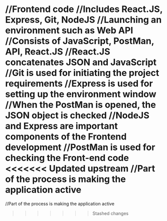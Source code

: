 //Frontend code
//Includes React.JS, Express, Git, NodeJS
//Launching an environment such as Web API
//Consists of JavaScript, PostMan, API, React.JS
//React.JS concatenates JSON and JavaScript
//Git is used for initiating the project requirements
//Express is used for setting up the environment window
//When the PostMan is opened, the JSON object is checked
//NodeJS and Express are important components of the Frontend development
//PostMan is used for checking the Front-end code
<<<<<<< Updated upstream
//Part of the process is making the application active
=======
//Part of the process is making the application active
>>>>>>> Stashed changes
